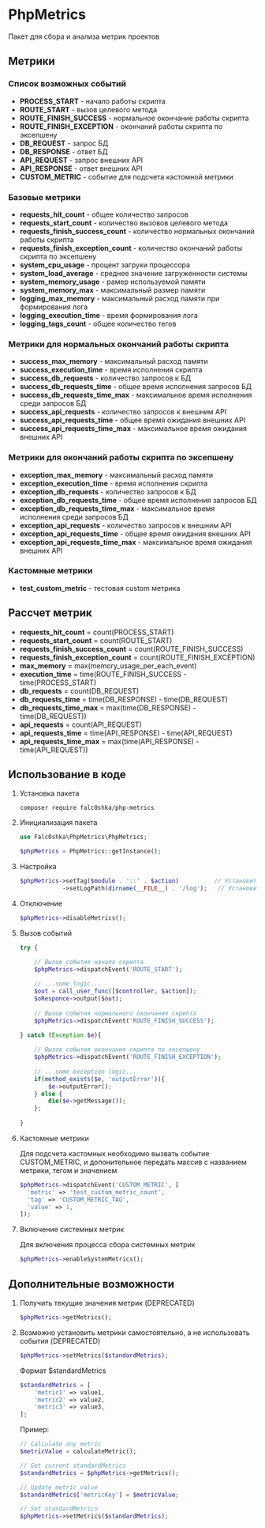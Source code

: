 
# PhpMetrics

Пакет для сбора и анализа метрик проектов

## Метрики

### Список возможных событий

- **PROCESS_START** - начало работы скрипта
- **ROUTE_START** - вызов целевого метода
- **ROUTE_FINISH_SUCCESS** - нормальное окончание работы скрипта
- **ROUTE_FINISH_EXCEPTION** - окончаний работы скрипта по эксепшену
- **DB_REQUEST** - запрос БД
- **DB_RESPONSE** - ответ БД
- **API_REQUEST** - запрос внешних API
- **API_RESPONSE** - ответ внешних API
- **CUSTOM_METRIC** - событие для подсчета кастомной метрики

### Базовые метрики

- **requests_hit_count** - общее количество запросов
- **requests_start_count** - количество вызовов целевого метода
- **requests_finish_success_count** - количество нормальных окончаний работы скрипта
- **requests_finish_exception_count** - количество окончаний работы скрипта по эксепшену
- **system_cpu_usage** - процент загруки процессора
- **system_load_average** - среднее значение загруженности системы
- **system_memory_usage** - рамер используемой памяти
- **system_memory_max** - максимальный размер памяти
- **logging_max_memory** - максимальный расход памяти при формирования лога
- **logging_execution_time** - время формирования лога
- **logging_tags_count** - общее количество тегов

### Метрики для нормальных окончаний работы скрипта

- **success_max_memory** - максимальный расход памяти
- **success_execution_time** - время исполнения скрипта
- **success_db_requests** - количество запросов к БД
- **success_db_requests_time** - общее время исполнения запросов БД
- **success_db_requests_time_max** - максимальное время исполнения среди запросов БД
- **success_api_requests** - количество запросов к внешним API
- **success_api_requests_time** - общее время ожидания внешних API 
- **success_api_requests_time_max** - максимальное время ожидания внешних API 

### Метрики для окончаний работы скрипта по эксепшену

- **exception_max_memory** - максимальный расход памяти
- **exception_execution_time** - время исполнения скрипта
- **exception_db_requests** - количество запросов к БД
- **exception_db_requests_time** - общее время исполнения запросов БД
- **exception_db_requests_time_max** - максимальное время исполнения среди запросов БД
- **exception_api_requests** - количество запросов к внешним API
- **exception_api_requests_time** - общее время ожидания внешних API
- **exception_api_requests_time_max** - максимальное время ожидания внешних API

### Кастомные метрики

- **test_custom_metric** - тестовая custom метрика

## Рассчет метрик

- **requests_hit_count** = count(PROCESS_START)
- **requests_start_count** = count(ROUTE_START)
- **requests_finish_success_count** = count(ROUTE_FINISH_SUCCESS)
- **requests_finish_exception_count** = count(ROUTE_FINISH_EXCEPTION)
- **max_memory** = max(memory_usage_per_each_event)
- **execution_time** = time(ROUTE_FINISH_SUCCESS - time(PROCESS_START)
- **db_requests** = count(DB_REQUEST)
- **db_requests_time** = time(DB_RESPONSE) - time(DB_REQUEST)
- **db_requests_time_max** = max(time(DB_RESPONSE) - time(DB_REQUEST))
- **api_requests** = count(API_REQUEST)
- **api_requests_time** = time(API_RESPONSE) - time(API_REQUEST)
- **api_requests_time_max** = max(time(API_RESPONSE) - time(API_REQUEST))

## Использование в коде

1. Установка пакета

    ```composer
    composer require falc0shka/php-metrics
    ```

2. Инициализация пакета

    ```php
    use Falc0shka\PhpMetrics\PhpMetrics;
    
    $phpMetrics = PhpMetrics::getInstance();
    ```

3. Настройка

    ```php
    $phpMetrics->setTag($module . '::' . $action)          // Установить tag для текущего запроса
                ->setLogPath(dirname(__FILE__) . '/log');   // Установить путь для сохранения файлов (для файловых логгеров)
    ```

4. Отключение

    ```php
    $phpMetrics->disableMetrics();
    ```

5. Вызов событий

    ```php
    try {
    
        // Вызов события начала скрипта
        $phpMetrics->dispatchEvent('ROUTE_START');
        
        // ...some logic...
        $out = call_user_func([$controller, $action]);
        $oResponce->output($out);
        
        // Вызов события нормального окончания скрипта
        $phpMetrics->dispatchEvent('ROUTE_FINISH_SUCCESS');
        
    } catch (Exception $e){
    
        // Вызов события окончания скрипта по эксепшену
        $phpMetrics->dispatchEvent('ROUTE_FINISH_EXCEPTION');
        
        // ...some exception logic...
        if(method_exists($e, 'outputError')){
            $e->outputError();
        } else {
            die($e->getMessage());
        };
       
    }
    ```

6. Кастомные метрики

    Для подсчета кастомных необходимо вызвать событие CUSTOM_METRIC, и допонительное передать массив с названием метрики, тегом и значением

    ```php
    $phpMetrics->dispatchEvent('CUSTOM_METRIC', [
      'metric' => 'test_custom_metric_count',
      'tag' => 'CUSTOM_METRIC_TAG',
      'value' => 1,
    ]);
    ```

7. Включение системных метрик

    Для включения процесса сбора системных метрик

    ```php
    $phpMetrics->enableSystemMetrics();
    ```

## Дополнительные возможности

1. Получить текущие значения метрик (DEPRECATED)

    ```php
    $phpMetrics->getMetrics();
    ```
   
2. Возможно установить метрики самостоятельно, а не использовать события (DEPRECATED)

    ```php
    $phpMetrics->setMetrics($standardMetrics);
    ```
   
    Формат $standardMetrics

    ```php
    $standardMetrics = [
        'metric1' => value1,
        'metric2' => value2,
        'metric3' => value3,
    ];
    ```

    Пример:

    ```php
    // Calculate any metric
    $metricValue = calculateMetric();
    
    // Get current standardMetrics
    $standardMetrics = $phpMetrics->getMetrics();
    
    // Update metric value
    $standardMetrics['metricKey'] = $metricValue;
    
    // Set standardMetrics
    $phpMetrics->setMetrics($standardMetrics);
    ```

